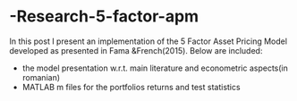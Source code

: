 # -Research-5-factor-apm
In this post I present an implementation of the 5 Factor Asset Pricing Model developed as presented in Fama &French(2015).
Below are included:
  - the model presentation w.r.t. main literature and econometric aspects(in romanian)
  - MATLAB m files for the portfolios returns and test statistics

